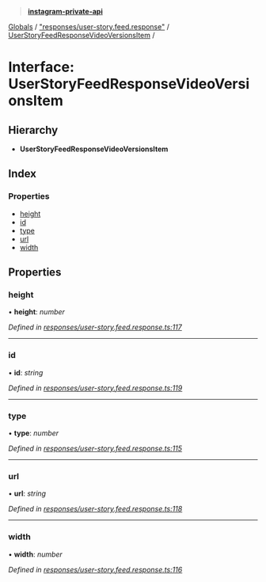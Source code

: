 > **[instagram-private-api](../README.md)**

[Globals](../README.md) / ["responses/user-story.feed.response"](../modules/_responses_user_story_feed_response_.md) / [UserStoryFeedResponseVideoVersionsItem](_responses_user_story_feed_response_.userstoryfeedresponsevideoversionsitem.md) /

# Interface: UserStoryFeedResponseVideoVersionsItem

## Hierarchy

* **UserStoryFeedResponseVideoVersionsItem**

## Index

### Properties

* [height](_responses_user_story_feed_response_.userstoryfeedresponsevideoversionsitem.md#height)
* [id](_responses_user_story_feed_response_.userstoryfeedresponsevideoversionsitem.md#id)
* [type](_responses_user_story_feed_response_.userstoryfeedresponsevideoversionsitem.md#type)
* [url](_responses_user_story_feed_response_.userstoryfeedresponsevideoversionsitem.md#url)
* [width](_responses_user_story_feed_response_.userstoryfeedresponsevideoversionsitem.md#width)

## Properties

###  height

• **height**: *number*

*Defined in [responses/user-story.feed.response.ts:117](https://github.com/dilame/instagram-private-api/blob/3e16058/src/responses/user-story.feed.response.ts#L117)*

___

###  id

• **id**: *string*

*Defined in [responses/user-story.feed.response.ts:119](https://github.com/dilame/instagram-private-api/blob/3e16058/src/responses/user-story.feed.response.ts#L119)*

___

###  type

• **type**: *number*

*Defined in [responses/user-story.feed.response.ts:115](https://github.com/dilame/instagram-private-api/blob/3e16058/src/responses/user-story.feed.response.ts#L115)*

___

###  url

• **url**: *string*

*Defined in [responses/user-story.feed.response.ts:118](https://github.com/dilame/instagram-private-api/blob/3e16058/src/responses/user-story.feed.response.ts#L118)*

___

###  width

• **width**: *number*

*Defined in [responses/user-story.feed.response.ts:116](https://github.com/dilame/instagram-private-api/blob/3e16058/src/responses/user-story.feed.response.ts#L116)*
